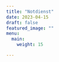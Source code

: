 ```yaml
---
title: "Notdienst"
date: 2023-04-15
draft: false
featured_image: ""
menu:
  main:
    weight: 15

---
```

